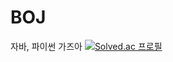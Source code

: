 # BOJ
자바, 파이썬 가즈아
[![Solved.ac 프로필](http://mazassumnida.wtf/api/v2/generate_badge?boj=anfidthtn)](https://solved.ac/anfidthtn)
